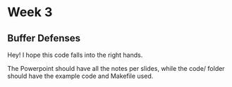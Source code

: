 # Week 3

## Buffer Defenses

Hey! I hope this code falls into the right hands.

The Powerpoint should have all the notes per slides, while the code/ folder
should have the example code and Makefile used.
